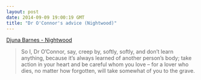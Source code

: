 ```yaml
---
layout: post
date: 2014-09-09 19:00:19 GMT
title: "Dr O'Connor's advice (Nightwood)"
---
```

<a href="http://www.amazon.in/gp/product/057123528X/ref=as_li_tl?ie=UTF8&camp=3626&creative=24822&creativeASIN=057123528X&linkCode=as2&tag=arpstum-21">Djuna Barnes - Nightwood</a><img src="http://ir-in.amazon-adsystem.com/e/ir?t=arpstum-21&l=as2&o=31&a=057123528X" width="1" height="1" border="0" alt="" style="border:none !important; margin:0px !important;" />

<blockquote>So I, Dr O’Connor, say, creep by, softly, softly, and don’t learn anything, because it’s always learned of another person’s body; take action in your heart and be careful whom you love – for a lover who dies, no matter how forgotten, will take somewhat of you to the grave.</blockquote>
